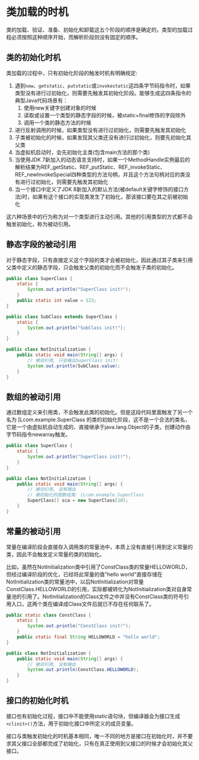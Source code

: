 # 类加载的时机

类的加载、验证、准备、初始化和卸载这五个阶段的顺序是确定的，类型的加载过程必须按照这种顺序开始，而解析阶段则没有固定的顺序。

## 类的初始化时机

类加载的过程中，只有初始化阶段的触发时机有明确规定:

1. 遇到`new`、`getstatic`、`putstatic`或`invokestatic`这四条字节码指令时，如果类型没有进行过初始化，则需要先触发其初始化阶段。能够生成这四条指令的典型Java代码场景有：
    1. 使用new关键字创建对象的时候
    2. 读取或设置一个类型的静态字段的时候，被static+final修饰的字段除外
    3. 调用一个类的静态方法的时候
2. 进行反射调用的时候，如果类型没有进行过初始化，则需要先触发其初始化
3. 子类被初始化的时候，如果发现其父类还没有进行过初始化，则要先初始化其父类
4. 当虚拟机启动时，会先初始化主类(包含main方法的那个类)
5. 当使用JDK 7新加入的动态语言支持时，如果一个MethodHandle实例最后的解析结果为REF_getStatic、REF_putStatic、REF_invokeStatic、REF_newInvokeSpecial四种类型的方法句柄，并且这个方法句柄对应的类没有进行过初始化，则需要先触发其初始化
6. 当一个接口中定义了JDK 8新加入的默认方法(被default关键字修饰的接口方法)时，如果有这个接口的实现类发生了初始化，那该接口要在其之前被初始化

这六种场景中的行为称为对一个类型进行主动引用。其他的引用类型的方式都不会触发初始化，称为被动引用。

## 静态字段的被动引用

对于静态字段，只有直接定义这个字段的类才会被初始化，因此通过其子类来引用父类中定义的静态字段，只会触发父类的初始化而不会触发子类的初始化。

```java
public class SuperClass {
    static {
        System.out.println("SuperClass init!");
    }
    public static int value = 123;
}

public class SubClass extends SuperClass {
    static {
        System.out.println("SubClass init!");
    }
}

public class NotInitialization {
    public static void main(String[] args) {
        // 被动引用, 只会输出SuperClass init!
        System.out.println(SubClass.value);
    }
}
```

## 数组的被动引用

通过数组定义来引用类，不会触发此类的初始化。但是这段代码里面触发了另一个名为 \[Lcom.example.SuperClass 的类的初始化阶段，这不是一个合法的类名，它是一个由虚拟机自动生成的、直接继承于java.lang.Object的子类，创建动作由字节码指令newarray触发。

```java
public class SuperClass {
    static {
        System.out.println("SuperClass init!");
    }
}

public class NotInitialization {
    public static void main(String[] args) {
        // 被动引用, 没有输出
        // 被初始化的是数组类: [Lcom.example.SuperClass
        SuperClass[] sca = new SuperClass[10];
    }
}
```

## 常量的被动引用

常量在编译阶段会直接存入调用类的常量池中，本质上没有直接引用到定义常量的类，因此不会触发定义常量的类的初始化。

比如，虽然在NotInitialization类中引用了ConstClass类的常量HELLOWORLD，但经过编译阶段的优化，已经将此常量的值"hello world"直接存储在NotInitialization类的常量池中，以后NotInitialization对常量ConstClass.HELLOWORLD的引用，实际都被转化为NotInitialization类对自身常量池的引用了。NotInitialization的Class文件之中并没有ConstClass类的符号引用入口，这两个类在编译成Class文件后就已不存在任何联系了。

```java
public static class ConstClass {
    static {
        System.out.println("ConstClass init!");
    }
    public static final String HELLOWORLD = "hello world";
}

public class NotInitialization {
    public static void main(String[] args) {
        // 被动引用, 没有输出
        System.out.println(ConstClass.HELLOWORLD);
    }
}
```

## 接口的初始化时机

接口也有初始化过程，接口中不能使用static语句块，但编译器会为接口生成`<clinit>()`方法，用于初始化接口中所定义的成员变量。

接口与类触发初始化的时机基本相同，唯一不同的地方是接口在初始化时，并不要求其父接口全部都完成了初始化，只有在真正使用到父接口的时候才会初始化其父接口。
